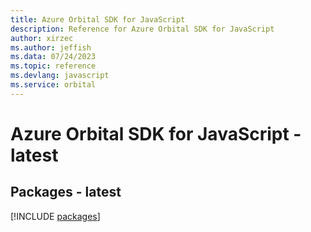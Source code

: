 ```yaml
---
title: Azure Orbital SDK for JavaScript
description: Reference for Azure Orbital SDK for JavaScript
author: xirzec
ms.author: jeffish
ms.data: 07/24/2023
ms.topic: reference
ms.devlang: javascript
ms.service: orbital
---
```

# Azure Orbital SDK for JavaScript - latest
## Packages - latest
[!INCLUDE [packages](orbital-index.md)]